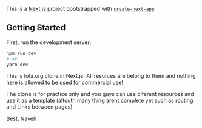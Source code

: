 This is a [Next.js](https://nextjs.org/) project bootstrapped with [`create-next-app`](https://github.com/vercel/next.js/tree/canary/packages/create-next-app).

## Getting Started

First, run the development server:

```bash
npm run dev
# or
yarn dev
```

This is Iota.org clone in Next.js.
All resurces are belong to them and nothing here is allowed to be used for commercial use!

The clone is for practice only and you guys can use diferent resources and use it as a template (altouth many thing arent complete yet such as routing and Links between pages)

Best,
Naveh
